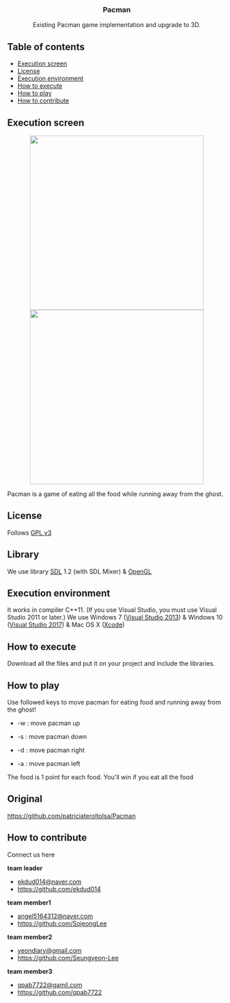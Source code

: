 <h3 align="center">Pacman</h3>
<p align="center">
    Existing Pacman game implementation and upgrade to 3D.
</p>


## Table of contents
- [Execution screen](#execution-screen)
- [License](#license)
- [Execution environment](#execution-environment)
- [How to execute](#how-to-execute)
- [How to play](#how-to-play)
- [How to contribute](#how-to-contribute)


## Execution screen
<p align="center">
<img src="https://cloud.githubusercontent.com/assets/13501499/8998702/20edfafc-3731-11e5-87c3-724d257d680b.PNG" width=400 height=400></img>
<img src="https://cloud.githubusercontent.com/assets/13501499/8998704/250b1ff2-3731-11e5-84e5-c8e1967453cd.PNG" width=400 height=400></img>
</p>
Pacman is a game of eating all the food while running away from the ghost.

## License
Follows [GPL v3](https://github.com/ekdud014/OSS_pacman/blob/master/LICENSE.txt)

## Library
We use library [SDL](https://www.libsdl.org/) 1.2 (with SDL Mixer) & [OpenGL](https://www.opengl.org/)

## Execution environment
It works in compiler C++11. (If you use Visual Studio, you must use Visual Studio 2011 or later.) 
We use Windows 7 ([Visual Studio 2013](https://msdn.microsoft.com/library/dd831853(v=vs.120).aspx)) & Windows 10 ([Visual Studio 2017](https://www.visualstudio.com/ko-kr/productinfo/vs2017-system-requirements-vs)) & Mac OS X ([Xcode](https://developer.apple.com/xcode/))

## How to execute
Download all the files and put it on your project and include the libraries.

## How to play
Use followed keys to move pacman for eating food and running away from the ghost!

* -w : move pacman up

* -s : move pacman down

* -d : move pacman right

* -a : move pacman left

The food is 1 point for each food. You'll win if you eat all the food

## Original
https://github.com/patriciateroltolsa/Pacman

## How to contribute
Connect us here

**team leader**  

* <ekdud014@naver.com>
* https://github.com/ekdud014

**team member1**

* <angel5164312@naver.com>
* https://github.com/SojeongLee

**team member2**

* <yeondiary@gmail.com>
* https://github.com/Seungyeon-Lee

**team member3** 

* <qpab7722@gamil.com>
* https://github.com/qpab7722
